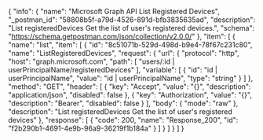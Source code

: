 {
  "info": {
    "name": "Microsoft Graph API List Registered Devices",
    "_postman_id": "58808b5f-a79d-4526-891d-bfb3835635ad",
    "description": "List registeredDevices Get the list of user's registered devices.",
    "schema": "https://schema.getpostman.com/json/collection/v2.0.0/"
  },
  "item": [
    {
      "name": "list",
      "item": [
        {
          "id": "8c51071b-529d-498d-b9e4-78f67c231c80",
          "name": "ListRegisteredDevices",
          "request": {
            "url": {
              "protocol": "http",
              "host": "graph.microsoft.com",
              "path": [
                "users/:id | userPrincipalName/registeredDevices"
              ],
              "variable": [
                {
                  "id": "id | userPrincipalName",
                  "value": "id | userPrincipalName",
                  "type": "string"
                }
              ]
            },
            "method": "GET",
            "header": [
              {
                "key": "Accept",
                "value": "{}",
                "description": "application/json",
                "disabled": false
              },
              {
                "key": "Authorization",
                "value": "{}",
                "description": "Bearer",
                "disabled": false
              }
            ],
            "body": {
              "mode": "raw"
            },
            "description": "List registeredDevices Get the list of user's registered devices"
          },
          "response": [
            {
              "code": 200,
              "name": "Response_200",
              "id": "f2b290b1-4691-4e9b-96a9-36219f1b184a"
            }
          ]
        }
      ]
    }
  ]
}